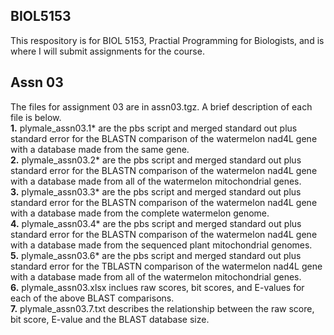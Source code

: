 ## BIOL5153
This respository is for BIOL 5153, Practial Programming for Biologists, and is where I will submit assignments for the course.

## Assn 03  
The files for assignment 03 are in assn03.tgz.  A brief description of each file is below.  
**1.** plymale_assn03.1* are the pbs script and merged standard out plus standard error for the BLASTN comparison of the watermelon nad4L gene with a database made from the same gene.  
**2.** plymale_assn03.2* are the pbs script and merged standard out plus standard error for the BLASTN comparison of the watermelon nad4L gene with a database made from all of the watermelon mitochondrial genes.  
**3.** plymale_assn03.3* are the pbs script and merged standard out plus standard error for the BLASTN comparison of the watermelon nad4L gene with a database made from the complete watermelon genome.  
**4.** plymale_assn03.4* are the pbs script and merged standard out plus standard error for the BLASTN comparison of the watermelon nad4L gene with a database made from the sequenced plant mitochondrial genomes.  
**5.** plymale_assn03.6* are the pbs script and merged standard out plus standard error for the TBLASTN comparison of the watermelon nad4L gene with a database made from all of the watermelon mitochondrial genes.  
**6.** plymale_assn03.xlsx inclues raw scores, bit scores, and E-values for each of the above BLAST comparisons.  
**7.** plymale_assn03.7.txt describes the relationship between the raw score, bit score, E-value and the BLAST database size.
